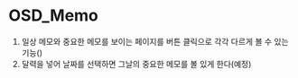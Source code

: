 # OSD_Memo

1. 일상 메모와 중요한 메모를 보이는 페이지를 버튼 클릭으로 각각 다르게 볼 수 있는 기능()
2. 달력을 넣어 날짜를 선택하면 그날의 중요한 메모를 볼 있게 한다(예정)
